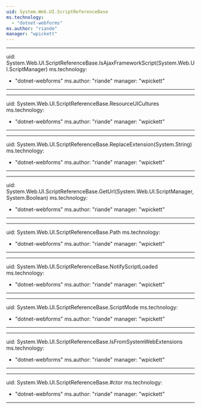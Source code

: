 ```yaml
---
uid: System.Web.UI.ScriptReferenceBase
ms.technology: 
  - "dotnet-webforms"
ms.author: "riande"
manager: "wpickett"
---
```


---
uid: System.Web.UI.ScriptReferenceBase.IsAjaxFrameworkScript(System.Web.UI.ScriptManager)
ms.technology: 
  - "dotnet-webforms"
ms.author: "riande"
manager: "wpickett"
---

---
uid: System.Web.UI.ScriptReferenceBase.ResourceUICultures
ms.technology: 
  - "dotnet-webforms"
ms.author: "riande"
manager: "wpickett"
---

---
uid: System.Web.UI.ScriptReferenceBase.ReplaceExtension(System.String)
ms.technology: 
  - "dotnet-webforms"
ms.author: "riande"
manager: "wpickett"
---

---
uid: System.Web.UI.ScriptReferenceBase.GetUrl(System.Web.UI.ScriptManager,System.Boolean)
ms.technology: 
  - "dotnet-webforms"
ms.author: "riande"
manager: "wpickett"
---

---
uid: System.Web.UI.ScriptReferenceBase.Path
ms.technology: 
  - "dotnet-webforms"
ms.author: "riande"
manager: "wpickett"
---

---
uid: System.Web.UI.ScriptReferenceBase.NotifyScriptLoaded
ms.technology: 
  - "dotnet-webforms"
ms.author: "riande"
manager: "wpickett"
---

---
uid: System.Web.UI.ScriptReferenceBase.ScriptMode
ms.technology: 
  - "dotnet-webforms"
ms.author: "riande"
manager: "wpickett"
---

---
uid: System.Web.UI.ScriptReferenceBase.IsFromSystemWebExtensions
ms.technology: 
  - "dotnet-webforms"
ms.author: "riande"
manager: "wpickett"
---

---
uid: System.Web.UI.ScriptReferenceBase.#ctor
ms.technology: 
  - "dotnet-webforms"
ms.author: "riande"
manager: "wpickett"
---
